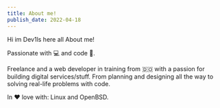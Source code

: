 ```yaml
---
title: About me!
publish_date: 2022-04-18
---
```


Hi im Dev1ls here all About me!

Passionate with 💻 and code 🤖.

Freelance and a web developer in training from 🇩🇴 with a passion for building digital services/stuff. From planning and designing all the way to solving real-life problems with code.

In ❤️ love with: Linux and OpenBSD.

